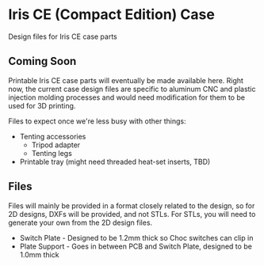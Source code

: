 # Iris CE (Compact Edition) Case

Design files for Iris CE case parts

## Coming Soon

Printable Iris CE case parts will eventually be made available here. Right now, the current case design files are specific to aluminum CNC and plastic injection molding processes and would need modification for them to be used for 3D printing.

Files to expect once we're less busy with other things:
- Tenting accessories
    - Tripod adapter
    - Tenting legs
- Printable tray (might need threaded heat-set inserts, TBD)

## Files

Files will mainly be provided in a format closely related to the design, so for 2D designs, DXFs will be provided, and not STLs. For STLs, you will need to generate your own from the 2D design files.

- Switch Plate - Designed to be 1.2mm thick so Choc switches can clip in
- Plate Support - Goes in between PCB and Switch Plate, designed to be 1.0mm thick
